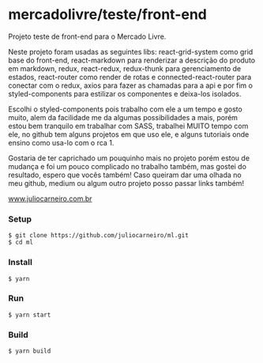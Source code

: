 # mercadolivre/teste/front-end

Projeto teste de front-end para o Mercado Livre.

Neste projeto foram usadas as seguintes libs: react-grid-system como grid base do front-end, react-markdown para renderizar a descrição do produto em markdown, redux, react-redux, redux-thunk para gerenciamento de estados, react-router como render de rotas e connected-react-router para conectar com o redux, axios para fazer as chamadas para a api e por fim o styled-components para estilizar os componentes e deixa-los isolados.

Escolhi o styled-components pois trabalho com ele a um tempo e gosto muito, alem da facilidade me da algumas possibilidades a mais, porém estou bem tranquilo em trabalhar com SASS, trabalhei MUITO tempo com ele, no github tem alguns projetos em que uso ele, e alguns tutoriais onde ensino como usa-lo com o rca 1.

Gostaria de ter caprichado um pouquinho mais no projeto porém estou de mudança e foi um pouco complicado no trabalho também, mas gostei do resultado, espero que vocês também! Caso queiram dar uma olhada no meu github, medium ou algum outro projeto posso passar links também!

www.juliocarneiro.com.br

### Setup
```
$ git clone https://github.com/juliocarneiro/ml.git
$ cd ml
```
### Install
```
$ yarn
```
### Run
```
$ yarn start
```
### Build
```
$ yarn build